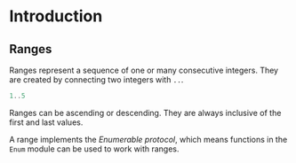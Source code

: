 # Introduction

## Ranges

Ranges represent a sequence of one or many consecutive integers. They are created by connecting two integers with `..`.

``` elixir
1..5
```

Ranges can be ascending or descending. They are always inclusive of the first and last values.

A range implements the *Enumerable protocol*, which means functions in the `Enum` module can be used to work with ranges.
